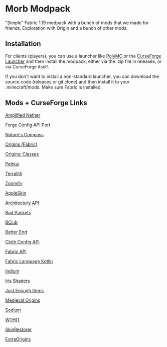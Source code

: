 # Morb Modpack
"Simple" Fabric 1.19 modpack with a bunch of mods that we made for friends. Exploration with Origin and a bunch of other mods.

## Installation

For clients (players), you can use a launcher like [PolyMC](https://github.com/PolyMC/PolyMC) or the [CurseForge Launcher](https://download.curseforge.com/) and then install the modpack, either via the .zip file in releases, or via CurseForge itself. 

If you don't want to install a non-standard launcher, you can download the source code (releases or git clone) and then install it to your .minecraft/mods. Make sure Fabric is installed.

## Mods + CurseForge Links

[Amplified Nether](https://www.curseforge.com/minecraft/mc-mods/amplified-nether)

[Forge Config API Port](https://www.curseforge.com/minecraft/mc-mods/forge-config-api-port-fabric)

[Nature's Compass](https://www.curseforge.com/minecraft/mc-mods/natures-compass)

[Origins (Fabric)](https://www.curseforge.com/minecraft/mc-mods/origins)

[Origins: Classes](https://www.curseforge.com/minecraft/mc-mods/origins-classes)

[Pehkui](https://www.curseforge.com/minecraft/mc-mods/pehkui)

[Terralith](https://www.curseforge.com/minecraft/mc-mods/terralith)

[Zoomify](https://www.curseforge.com/minecraft/mc-mods/zoomify)

[AppleSkin](https://www.curseforge.com/minecraft/mc-mods/appleskin)

[Architectury API](https://www.curseforge.com/minecraft/mc-mods/architectury-api)

[Bad Packets](https://www.curseforge.com/minecraft/mc-mods/badpackets)

[BCLib](https://www.curseforge.com/minecraft/mc-mods/bclib)

[Better End](https://www.curseforge.com/minecraft/mc-mods/betterend)

[Cloth Config API](https://www.curseforge.com/minecraft/mc-mods/cloth-config)

[Fabric API](https://www.curseforge.com/minecraft/mc-mods/fabric-api)

[Fabric Language Kotlin](https://www.curseforge.com/minecraft/mc-mods/fabric-language-kotlin)

[Indium](https://www.curseforge.com/minecraft/mc-mods/indium)

[Iris Shaders](https://www.curseforge.com/minecraft/mc-mods/irisshaders)

[Just Enough Items](https://www.curseforge.com/minecraft/mc-mods/jei)

[Medieval Origins](https://www.curseforge.com/minecraft/mc-mods/medieval-origins)

[Sodium](https://www.curseforge.com/minecraft/mc-mods/sodium)

[WTHIT](https://www.curseforge.com/minecraft/mc-mods/wthit)

[SkinRestorer](https://www.curseforge.com/minecraft/mc-mods/skinrestorer)

[ExtraOrigins](https://www.curseforge.com/minecraft/mc-mods/extra-origins/)
